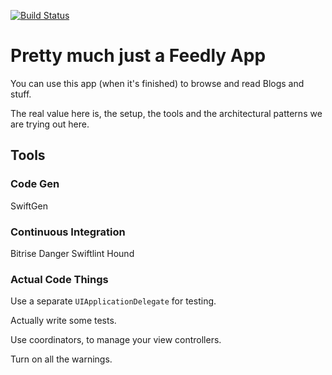 [![Build Status](https://www.bitrise.io/app/e1499563e5fd3274.svg?token=CM9pQl0-pkc7GPfEKd8LfA&branch=master)](https://www.bitrise.io/app/e1499563e5fd3274)

# Pretty much just a Feedly App

You can use this app (when it's finished) to browse and read Blogs and stuff.

The real value here is, the setup, the tools and the architectural patterns we are trying out here.

## Tools

### Code Gen
SwiftGen

### Continuous Integration
Bitrise
Danger
Swiftlint
Hound

### Actual Code Things

Use a separate `UIApplicationDelegate` for testing.

Actually write some tests.

Use coordinators, to manage your view controllers.

Turn on all the warnings.


